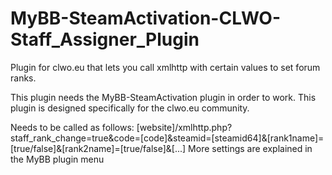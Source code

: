 # MyBB-SteamActivation-CLWO-Staff_Assigner_Plugin
Plugin for clwo.eu that lets you call xmlhttp with certain values to set forum ranks.

This plugin needs the MyBB-SteamActivation plugin in order to work.
This plugin is designed specifically for the clwo.eu community.

Needs to be called as follows:
[website]/xmlhttp.php?staff_rank_change=true&code=[code]&steamid=[steamid64]&[rank1name]=[true/false]&[rank2name]=[true/false]&[...]
More settings are explained in the MyBB plugin menu
